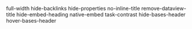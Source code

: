 full-width
hide-backlinks
hide-properties
no-inline-title
remove-dataview-title
hide-embed-heading
native-embed
task-contrast
hide-bases-header
hover-bases-header